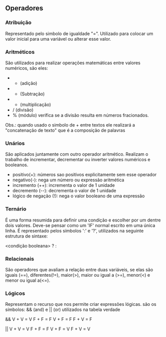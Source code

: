 ## Operadores

### Atribuição
Representado pelo simbolo de igualdade "=".
Utilizado para colocar um valor inicial para uma variável ou alterar esse valor.

### Aritméticos

São utilizados para realizar operações matemáticas entre valores numéricos, são eles:
 - + (adição)
 - - (Subtração)
 - * (multiplicação)
 - / (divisão)
 - % (módulo) verifica se a divisão resulta em números fracionados.

Obs.: quando usado o simbolo de + entre textos ele realizará a "concatenação de texto" que é a composição de palavras

### Unários

São aplicados juntamente com outro operador aritmético. Realizam o trabalho de incrementar, decrementar ou inverter valores numéricos e booleanos.
 - positivo(+): números sao positivos explicitamente sem esse operador
 - negativo(-): nega um número ou expressão aritmética
 - incremento (++): incrementa o valor de 1 unidade
 - decremento (--): decrementa o valor de 1 unidade
 - lógico de negação (!): nega o valor booleano de uma expressão

### Ternário

É uma forma resumida para definir uma condição e escolher por um dentre dois valores. Deve-se pensar como um 'IF' normal escrito em uma única linha.
É representado pelos símbolos ':' e '?', utilizados na seguinte estrutura de sintaxe:

<condição booleana> ? <verdadeiro> : <falso>

### Relacionais

São operadores que avaliam a relação entre duas variáveis, se elas são iguais (==), diferentes(!=), maior(>), maior ou igual a (>=), menor(<) e menor ou igual a(<=).

### Lógicos

Representam o recurso que nos permite criar expressões lógicas.
são os símbolos: && (and) e  || (or) utilizados na tabela verdade

&&
V + V = V
F + F = F
V + F = F
F + V = F

||
V + V = V
F + F = F
V + F = V
F + V = V




